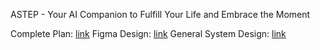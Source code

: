 ASTEP - Your AI Companion to Fulfill Your Life and Embrace the Moment

Complete Plan: [link](https://docs.google.com/document/d/1nr0Ld_mxX41cQNUTgtvx-MWK3_mwpmD31EJ1Nff5yJ4/edit#heading=h.u8zx7nswkmlk)
Figma Design: [link](https://www.figma.com/design/WZ4Hk7i8J06Xn3SxSV0Oa2/STEP?t=gSjchVD8eGMdMaZL-0)
General System Design: [link](https://excalidraw.com/#json=b95NnAkQgbp3HH4pu5tIL,WhHcRvoCeaLgCtQVajE_qw)
